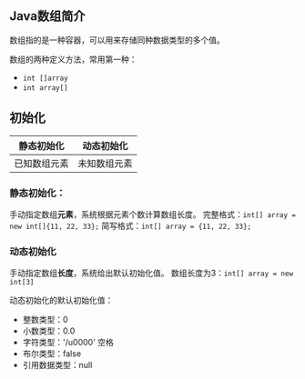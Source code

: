 ## Java数组简介

数组指的是一种容器，可以用来存储同种数据类型的多个值。

数组的两种定义方法，常用第一种：

- `int []array`
- `int array[]`

## 初始化

| 静态初始化  | 动态初始化  |
|--------|--------|
| 已知数组元素 | 未知数组元素 |

### 静态初始化：

手动指定数组**元素**，系统根据元素个数计算数组长度。
完整格式：`int[] array = new int[]{11, 22, 33};`
简写格式：`int[] array = {11, 22, 33};`

### 动态初始化

手动指定数组**长度**，系统给出默认初始化值。
数组长度为3：`int[] array = new int[3]`

动态初始化的默认初始化值：

- 整数类型：0
- 小数类型：0.0
- 字符类型：'/u0000' 空格
- 布尔类型：false
- 引用数据类型：null

